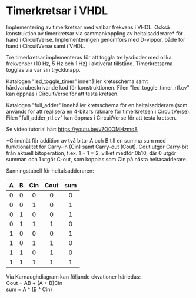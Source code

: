 # Timerkretsar i VHDL
Implementering av timerkretsar med valbar frekvens i VHDL.
Också konstruktion av timerkretsar via sammankoppling av heltalsadderare* för hand i CircuitVerse.
Implementeringen genomförs med D-vippor, både för hand i CircuitVerse samt i VHDL.

Tre timerkretsar implementeras för att toggla tre lysdioder med olika frekvenser (10 Hz, 5 Hz och 1 Hz) i aktiverat tillstånd.
Timerkretsarna togglas via var sin tryckknapp.

Katalogen "led_toggle_timer" innehåller kretsschema samt hårdvarubeskrivande kod för konstruktionen.
Filen "led_toggle_timer_rtl.cv" kan öppnas i CircuitVerse för att testa kretsen.

Katalogen "full_adder" innehåller kretsschema för en heltalsadderare (som används för att realisera en 4-bitars räknare för timerkretsen i CircuitVerse).
Filen "full_adder_rtl.cv" kan öppnas i CircuitVerse för att testa kretsen.

Se video tutorial här:
https://youtu.be/v7O0QMHzmo8

*Grindnät för addition av två bitar A och B till en summa sum med funktionalitet för Carry-in (Cin) samt Carry-out (Cout).
Cout utgör Carry-bit från aktuell bitoperation, t.ex. 1 + 1 = 2, vilket medför 0b10, där 0 utgör summan och 1 utgör C-out,
som kopplas som Cin på nästa heltasadderare.

Sanningstabell för heltalsadderaren:

|  A  |  B  | Cin | Cout | sum |
| :-: | :-: | :-: | :-:  | :-: |
|  0  |  0  |  0  |  0   |  0  |
|  0  |  0  |  1  |  0   |  1  |
|  0  |  1  |  0  |  0   |  1  |
|  0  |  1  |  1  |  1   |  0  |
|  1  |  0  |  0  |  0   |  1  |
|  1  |  0  |  1  |  1   |  0  |
|  1  |  1  |  0  |  1   |  0  |
|  1  |  1  |  1  |  1   |  1  |

Via Karnaughdiagram kan följande ekvationer härledas:\
Cout = AB + (A + B)Cin\
sum = A ^ (B ^ Cin)